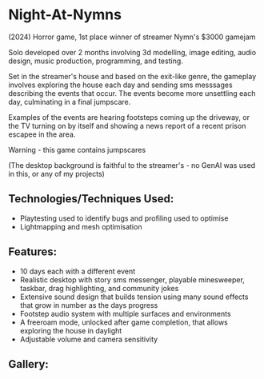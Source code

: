 # Night-At-Nymns
(2024) Horror game, 1st place winner of streamer Nymn's $3000 gamejam

Solo developed over 2 months involving 3d modelling, image editing, audio design, music production, programming, and testing.

Set in the streamer's house and based on the exit-like genre, the gameplay involves exploring the house each day and sending sms messsages describing the events that occur. The events become more unsettling each day, culminating in a final jumpscare.

Examples of the events are hearing footsteps coming up the driveway, or the TV turning on by itself and showing a news report of a recent prison escapee in the area.

Warning - this game contains jumpscares

(The desktop background is faithful to the streamer's - no GenAI was used in this, or any of my projects)

## Technologies/Techniques Used:
- Playtesting used to identify bugs and profiling used to optimise
- Lightmapping and mesh optimisation

## Features:
- 10 days each with a different event
- Realistic desktop with story sms messenger, playable minesweeper, taskbar, drag highlighting, and community jokes
- Extensive sound design that builds tension using many sound effects that grow in number as the days progress
- Footstep audio system with multiple surfaces and environments
- A freeroam mode, unlocked after game completion, that allows exploring the house in daylight
- Adjustable volume and camera sensitivity

## Gallery:
<img src="https://github.com/user-attachments/assets/738ee74b-1cbe-4b0e-b01d-58f203c24e3a" width="311" height="174" style="display:none">
<img src="https://github.com/user-attachments/assets/508e721a-dcbd-41b9-a6cc-4935620f260b" width="311" height="174" style="display:none">
<img src="https://github.com/user-attachments/assets/e15a3b7d-a360-40b0-b585-dce5d11935ff" width="311" height="174" style="display:none">
